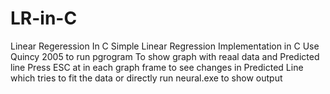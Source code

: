 # LR-in-C
Linear Regeression In C
Simple Linear Regression Implementation in C
Use Quincy 2005 to run pgrogram To show graph with reaal data and Predicted line
Press ESC at in each graph frame to see changes in Predicted Line which tries to fit the data
or directly run neural.exe to show output
